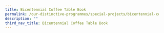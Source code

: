 ```yaml
---
title: Bicentennial Coffee Table Book
permalink: /our-distinctive-programmes/special-projects/bicentennial-coffee-table-book/
description: ""
third_nav_title: Bicentennial Coffee Table Book
---
```

